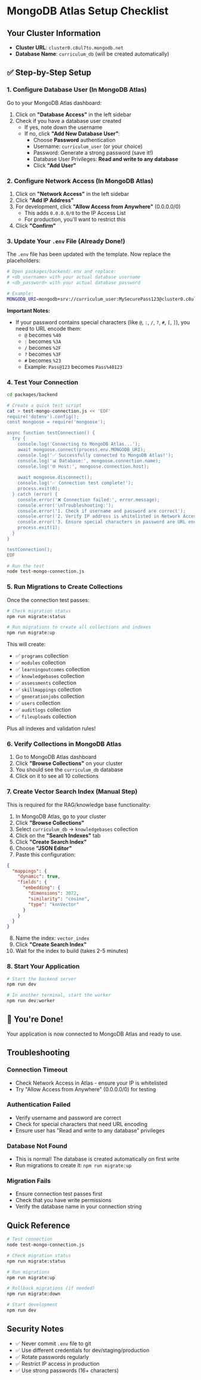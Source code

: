 # MongoDB Atlas Setup Checklist

## Your Cluster Information
- **Cluster URL**: `cluster0.c8ul7to.mongodb.net`
- **Database Name**: `curriculum_db` (will be created automatically)

## ✅ Step-by-Step Setup

### 1. Configure Database User (In MongoDB Atlas)

Go to your MongoDB Atlas dashboard:

1. Click on **"Database Access"** in the left sidebar
2. Check if you have a database user created
   - If yes, note down the username
   - If no, click **"Add New Database User"**:
     - Choose **Password** authentication
     - Username: `curriculum_user` (or your choice)
     - Password: Generate a strong password (save it!)
     - Database User Privileges: **Read and write to any database**
     - Click **"Add User"**

### 2. Configure Network Access (In MongoDB Atlas)

1. Click on **"Network Access"** in the left sidebar
2. Click **"Add IP Address"**
3. For development, click **"Allow Access from Anywhere"** (0.0.0.0/0)
   - This adds `0.0.0.0/0` to the IP Access List
   - For production, you'll want to restrict this
4. Click **"Confirm"**

### 3. Update Your `.env` File (Already Done!)

The `.env` file has been updated with the template. Now replace the placeholders:

```bash
# Open packages/backend/.env and replace:
# <db_username> with your actual database username
# <db_password> with your actual database password

# Example:
MONGODB_URI=mongodb+srv://curriculum_user:MySecurePass123@cluster0.c8ul7to.mongodb.net/curriculum_db?retryWrites=true&w=majority&appName=Cluster0
```

**Important Notes:**
- If your password contains special characters (like `@`, `:`, `/`, `?`, `#`, `[`, `]`), you need to URL encode them:
  - `@` becomes `%40`
  - `:` becomes `%3A`
  - `/` becomes `%2F`
  - `?` becomes `%3F`
  - `#` becomes `%23`
  - Example: `Pass@123` becomes `Pass%40123`

### 4. Test Your Connection

```bash
cd packages/backend

# Create a quick test script
cat > test-mongo-connection.js << 'EOF'
require('dotenv').config();
const mongoose = require('mongoose');

async function testConnection() {
  try {
    console.log('Connecting to MongoDB Atlas...');
    await mongoose.connect(process.env.MONGODB_URI);
    console.log('✅ Successfully connected to MongoDB Atlas!');
    console.log('📊 Database:', mongoose.connection.name);
    console.log('🌐 Host:', mongoose.connection.host);
    
    await mongoose.disconnect();
    console.log('✅ Connection test complete!');
    process.exit(0);
  } catch (error) {
    console.error('❌ Connection failed:', error.message);
    console.error('\nTroubleshooting:');
    console.error('1. Check if username and password are correct');
    console.error('2. Verify IP address is whitelisted in Network Access');
    console.error('3. Ensure special characters in password are URL encoded');
    process.exit(1);
  }
}

testConnection();
EOF

# Run the test
node test-mongo-connection.js
```

### 5. Run Migrations to Create Collections

Once the connection test passes:

```bash
# Check migration status
npm run migrate:status

# Run migrations to create all collections and indexes
npm run migrate:up
```

This will create:
- ✅ `programs` collection
- ✅ `modules` collection
- ✅ `learningoutcomes` collection
- ✅ `knowledgebases` collection
- ✅ `assessments` collection
- ✅ `skillmappings` collection
- ✅ `generationjobs` collection
- ✅ `users` collection
- ✅ `auditlogs` collection
- ✅ `fileuploads` collection

Plus all indexes and validation rules!

### 6. Verify Collections in MongoDB Atlas

1. Go to MongoDB Atlas dashboard
2. Click **"Browse Collections"** on your cluster
3. You should see the `curriculum_db` database
4. Click on it to see all 10 collections

### 7. Create Vector Search Index (Manual Step)

This is required for the RAG/knowledge base functionality:

1. In MongoDB Atlas, go to your cluster
2. Click **"Browse Collections"**
3. Select `curriculum_db` → `knowledgebases` collection
4. Click on the **"Search Indexes"** tab
5. Click **"Create Search Index"**
6. Choose **"JSON Editor"**
7. Paste this configuration:

```json
{
  "mappings": {
    "dynamic": true,
    "fields": {
      "embedding": {
        "dimensions": 3072,
        "similarity": "cosine",
        "type": "knnVector"
      }
    }
  }
}
```

8. Name the index: `vector_index`
9. Click **"Create Search Index"**
10. Wait for the index to build (takes 2-5 minutes)

### 8. Start Your Application

```bash
# Start the backend server
npm run dev

# In another terminal, start the worker
npm run dev:worker
```

## 🎉 You're Done!

Your application is now connected to MongoDB Atlas and ready to use.

## Troubleshooting

### Connection Timeout
- Check Network Access in Atlas - ensure your IP is whitelisted
- Try "Allow Access from Anywhere" (0.0.0.0/0) for testing

### Authentication Failed
- Verify username and password are correct
- Check for special characters that need URL encoding
- Ensure user has "Read and write to any database" privileges

### Database Not Found
- This is normal! The database is created automatically on first write
- Run migrations to create it: `npm run migrate:up`

### Migration Fails
- Ensure connection test passes first
- Check that you have write permissions
- Verify the database name in your connection string

## Quick Reference

```bash
# Test connection
node test-mongo-connection.js

# Check migration status
npm run migrate:status

# Run migrations
npm run migrate:up

# Rollback migrations (if needed)
npm run migrate:down

# Start development
npm run dev
```

## Security Notes

- ✅ Never commit `.env` file to git
- ✅ Use different credentials for dev/staging/production
- ✅ Rotate passwords regularly
- ✅ Restrict IP access in production
- ✅ Use strong passwords (16+ characters)
